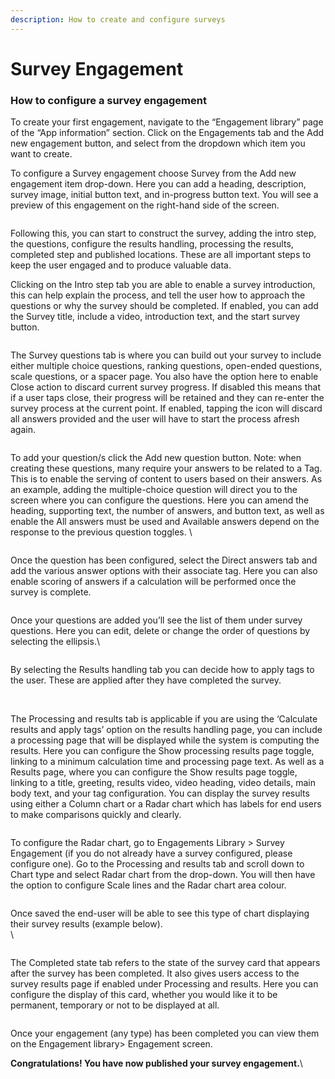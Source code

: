 ```yaml
---
description: How to create and configure surveys
---
```


# Survey Engagement

### How to configure a survey engagement

To create your first engagement, navigate to the “Engagement library” page of the “App information” section. Click on the Engagements tab and the Add new engagement button, and select from the dropdown which item you want to create.

To configure a Survey engagement choose Survey from the Add new engagement item drop-down. Here you can add a heading, description, survey image, initial button text, and in-progress button text. You will see a preview of this engagement on the right-hand side of the screen.

<figure><img src="https://lh7-us.googleusercontent.com/jxQKmMckk0Pt0v32TPu0SHI3uAUlpuW7F6JcfkS-BBwWVqRpvljFpmBq2IO8HdyBez7gwfGO3HlmlzjWEA8qoGZu5KB8tQEjNIPJ8fxLLOoHl8jtjjKus0B3ydaqzxajLETYBq12WoW0DOCmOJU3GVc" alt=""><figcaption></figcaption></figure>

Following this, you can start to construct the survey, adding the intro step, the questions, configure the results handling, processing the results, completed step and published locations. These are all important steps to keep the user engaged and to produce valuable data.

Clicking on the Intro step tab you are able to enable a survey introduction, this can help explain the process, and tell the user how to approach the questions or why the survey should be completed. If enabled, you can add the Survey title, include a video, introduction text, and the start survey button.

<figure><img src="https://lh7-us.googleusercontent.com/gkhDfL5jP05NOtI3Mri7eUfCeL_m5aTrywRMEXXQLpRpCNtyfFHLEVsu5SzCtKthQr2omU0RyQ-t_hIKwM46t2qbIPxDHPYe_oCl4Pw4EXiQqVT4rB7ISJd6dxxbQaJ7Ngj3w_866Cnf-5y2O19jvC8" alt=""><figcaption></figcaption></figure>

The Survey questions tab is where you can build out your survey to include either multiple choice questions, ranking questions, open-ended questions, scale questions, or a spacer page. You also have the option here to enable Close action to discard current survey progress. If disabled this means that if a user taps close, their progress will be retained and they can re-enter the survey process at the current point. If enabled, tapping the icon will discard all answers provided and the user will have to start the process afresh again.

<figure><img src="https://lh7-us.googleusercontent.com/F-HARteT-25_Z20W4UYjR4P7Dh8dJgVkV7fjJL8jvCt2V5NEI4lke8fEcDoytDHhs8PezVcsqtRoftS3lDw4rTpIYh03KzHFMaxAR8vUimNEHFQH7k38HKgZSLI7pdQ-v5hx5zUtTW-tkrRnxlhMs4A" alt=""><figcaption></figcaption></figure>

To add your question/s click the Add new question button. Note: when creating these questions, many require your answers to be related to a Tag. This is to enable the serving of content to users based on their answers. As an example, adding the multiple-choice question will direct you to the screen where you can configure the questions. Here you can amend the heading, supporting text, the number of answers, and button text, as well as enable the All answers must be used and Available answers depend on the response to the previous question toggles. \


<figure><img src="https://lh7-us.googleusercontent.com/Ur0b4f7iEsCXKW73vNrraA5HdsUmA2uIKBJ4Anldzbi4oGE0L8E3yZJIQv9IqlFQbYlwZ0R1yKi2OYHvO_1iAU2_nbRZHj_j53NE_Q5yh9rb2O3_HOE0B9G_-nXEOcO7Z_9DBqdze0MXScbqRoMgQMQ" alt=""><figcaption></figcaption></figure>

Once the question has been configured, select the Direct answers tab and add the various answer options with their associate tag. Here you can also enable scoring of answers if a calculation will be performed once the survey is complete.



<figure><img src="https://lh7-us.googleusercontent.com/8fcTj20o44WW6ZaAT5ZQNIrfTZkcYifqzJJVdAlHmFwoTKNXlPlLXfCMHHC3LH43AGOYY7dvwO7r-lwnZ_ohvV57NlJ76AZ5kJ3L5ATSWi9C2mWa15Iy-Op_4Y0Yl53GQsXavlPr-l_X2xk1yvQf1aQ" alt=""><figcaption></figcaption></figure>

Once your questions are added you’ll see the list of them under survey questions. Here you can edit, delete or change the order of questions by selecting the ellipsis.\


<figure><img src="https://lh7-us.googleusercontent.com/XXitUw1So2PyRkDW00hQSvbjlG1IGr3wrzr2ACAU3YxWR3eLIs3n5F16zce7mixzyM-kVsdJpvVkHPkuz89d2Iv5F8J0vhFwMe19wso9M0iNY2a2F_igYP3MbjqS0oiNjo9H7TunhsaWV7iDG6BaziM" alt=""><figcaption></figcaption></figure>

By selecting the Results handling tab you can decide how to apply tags to the user. These are applied after they have completed the survey.

<figure><img src="https://lh7-us.googleusercontent.com/9rPIz-WIrtZOjbHzEhEDIsv5AzQBOFK7nxllHKoS3GkYRAiJvo4lgXsyaj0Jb-ZLy8jJH9SIvukheFv5fdsXf4oklAbrvsAwzoeB0Hreapymxy3yhXLqwC4HCGGC7oZ0L0QNbqPX2YTVyqMJq0zUkro" alt=""><figcaption></figcaption></figure>

\
The Processing and results tab is applicable if you are using the ‘Calculate results and apply tags’ option on the results handling page, you can include a processing page that will be displayed while the system is computing the results. Here you can configure the Show processing results page toggle, linking to a minimum calculation time and processing page text. As well as a Results page, where you can configure the Show results page toggle, linking to a title, greeting, results video, video heading, video details, main body text, and your tag configuration. You can display the survey results using either a Column chart or a Radar chart which has labels for end users to make comparisons quickly and clearly.

<figure><img src="https://lh7-us.googleusercontent.com/N_HPUjPL16R8KAc2APBBDGFiz4PG7Ky5JV2XVw6WbcCg-LH2cqgJMOg5hfEsHBts0vNGMB2FQcLP2zw5YX31vzWDqW1k5MWH6dZkYKiA3rxuttLMNRTyGicFTlrg-OMLjdo5hYDwlfHm2na4kaRh7TM" alt=""><figcaption></figcaption></figure>

To configure the Radar chart, go to Engagements Library > Survey Engagement (if you do not already have a survey configured, please configure one). Go to the Processing and results tab and scroll down to Chart type and select Radar chart from the drop-down. You will then have the option to configure Scale lines and the Radar chart area colour.

<figure><img src="https://lh7-us.googleusercontent.com/kulRhzLEDPUU39B3_2cNpWZUKW3TFpTQH0vztj_eAgPQUV-KlqCDJxOlVMsRNQg0FTMp196ieiAc5r8VVPF-71UKCCIyPMCNbJhxWeDOT9ZZy_h-pDI_LXndTrQDLjZ0AS5wR-bwxuHjQ7Vq0e3qzgY" alt=""><figcaption></figcaption></figure>



Once saved the end-user will be able to see this type of chart displaying their survey results (example below).\
\


<figure><img src="https://lh7-us.googleusercontent.com/l6ieV42xxPR8JZkU6M0Aa33F4iCqFELqPS-8RHaj0C_rhUEpTOS0LU3l4p76M9rQiOf8tSMKkjtji-WFB1U_Acrm3WLhGsAcOEGhBecZmmCu42NsducGuePeqG3XpoKFBrOcy13_fxz91KSz-dsJjOk" alt=""><figcaption></figcaption></figure>

The Completed state tab refers to the state of the survey card that appears after the survey has been completed. It also gives users access to the survey results page if enabled under Processing and results. Here you can configure the display of this card, whether you would like it to be permanent, temporary or not to be displayed at all.

<figure><img src="https://lh7-us.googleusercontent.com/Z7Gc05czbxwJLP3ybY8TJy7PNbnEk5XUbAnFFGedIp2WtdnOY71Mi9BFGazeHbb6WG1iValb9PrTvlB8VwiFNIx7hmTmFH4V0aAEDUhq9_jgEGbxXJIt5G7fp1OJy8Pf_gN3dh0gSdSFUoK4hfvUp_Q" alt=""><figcaption></figcaption></figure>

Once your engagement (any type) has been completed you can view them on the Engagement  library> Engagement screen.

**Congratulations! You have now published your survey engagement.**\
